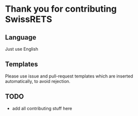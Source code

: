 Thank you for contributing SwissRETS
====================================

## Language

Just use English

## Templates

Please use issue and pull-request templates which are inserted automatically, to avoid rejection.

## TODO
- add all contributing stuff here